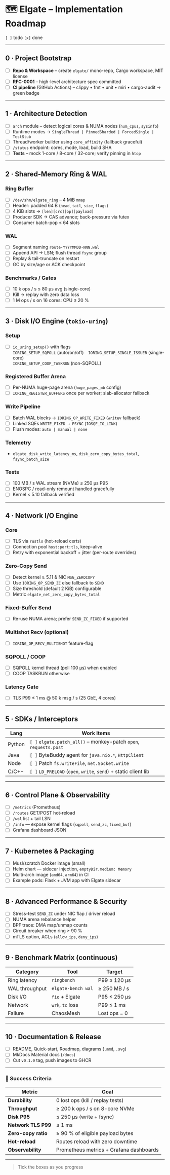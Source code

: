 # 🗺️ Elgate – Implementation Roadmap
`[ ]` todo  `[x]` done  

---

## 0 · Project Bootstrap
- [ ] **Repo & Workspace** – create `elgate/` mono-repo, Cargo workspace, MIT license  
- [ ] **RFC-0001** – high-level architecture spec committed  
- [ ] **CI pipeline** (GitHub Actions) – clippy • fmt • unit • miri • cargo-audit → green badge

---

## 1 · Architecture Detection
- [ ] `arch` module – detect logical cores & NUMA nodes (`num_cpus`, `sysinfo`)  
- [ ] Runtime modes → `SingleThread | PinnedSharded | ForcedSingle | TestStub`  
- [ ] Thread/worker builder using `core_affinity` (fallback graceful)  
- [ ] `/status` endpoint: cores, mode, load, build SHA  
- [ ] **Tests** – mock 1-core / 8-core / 32-core; verify pinning in `htop`

---

## 2 · Shared-Memory Ring & WAL
### Ring Buffer
- [ ] `/dev/shm/elgate_ring` – 4 MiB `mmap`  
- [ ] Header: padded 64 B (`head`, `tail`, `size`, `flags`)  
- [ ] 4 KiB slots → `[len][crc][op][payload]`  
- [ ] Producer SDK → CAS advance; back-pressure via futex  
- [ ] Consumer batch-pop ≤ 64 slots

### WAL
- [ ] Segment naming `route-YYYYMMDD-NNN.wal`  
- [ ] Append API → LSN; flush thread `fsync` group  
- [ ] Replay & tail-truncate on restart  
- [ ] GC by size/age or ACK checkpoint

### Benchmarks / Gates
- [ ] 10 k ops / s ≤ 80 µs avg (single-core)  
- [ ] Kill → replay with zero data loss  
- [ ] 1 M ops / s on 16 cores: CPU ≤ 20 %

---

## 3 · Disk I/O Engine (`tokio-uring`)
### Setup
- [ ] `io_uring_setup()` with flags  
  `IORING_SETUP_SQPOLL` (auto/on/off) `IORING_SETUP_SINGLE_ISSUER` (single-core)  
  `IORING_SETUP_COOP_TASKRUN` (non-SQPOLL)

### Registered Buffer Arena
- [ ] Per-NUMA huge-page arena (`huge_pages_mb` config)  
- [ ] `IORING_REGISTER_BUFFERS` once per worker; slab-allocator fallback

### Write Pipeline
- [ ] Batch WAL blocks → `IORING_OP_WRITE_FIXED` (`writev` fallback)  
- [ ] Linked SQEs `WRITE_FIXED → FSYNC` (`IOSQE_IO_LINK`)  
- [ ] Flush modes: `auto | manual | none`

### Telemetry
- `elgate_disk_write_latency_ms`, `disk_zero_copy_bytes_total`, `fsync_batch_size`

### Tests
- [ ] 100 MB / s WAL stream (NVMe) ≤ 250 µs P95  
- [ ] ENOSPC / read-only remount handled gracefully  
- [ ] Kernel < 5.10 fallback verified

---

## 4 · Network I/O Engine
### Core
- [ ] TLS via `rustls` (hot-reload certs)  
- [ ] Connection pool `host:port:tls`, keep-alive  
- [ ] Retry with exponential backoff + jitter (per-route overrides)

### Zero-Copy Send
- [ ] Detect kernel ≥ 5.11 & NIC `MSG_ZEROCOPY`  
- [ ] Use `IORING_OP_SEND_ZC` else fallback to `SEND`  
- [ ] Size threshold (default 2 KiB) configurable  
- [ ] Metric `elgate_net_zero_copy_bytes_total`

### Fixed-Buffer Send
- [ ] Re-use NUMA arena; prefer `SEND_ZC_FIXED` if supported

### Multishot Recv (optional)
- [ ] `IORING_OP_RECV_MULTISHOT` feature-flag

### SQPOLL / COOP
- [ ] SQPOLL kernel thread (poll 100 µs) when enabled  
- [ ] COOP TASKRUN otherwise

### Latency Gate
- [ ] TLS P99 ≤ 1 ms @ 50 k msg / s (25 GbE, 4 cores)

---

## 5 · SDKs / Interceptors
| Lang   | Work Items |
|--------|------------|
| Python | `[ ]` `elgate.patch_all()` – monkey-patch `open`, `requests.post` |
| Java   | `[ ]` ByteBuddy agent for `java.nio.*`, `HttpClient` |
| Node   | `[ ]` Patch `fs.writeFile`, `net.Socket.write` |
| C/C++  | `[ ]` `LD_PRELOAD` (`open`, `write`, `send`) + static client lib |

---

## 6 · Control Plane & Observability
- [ ] `/metrics` (Prometheus)  
- [ ] `/routes` GET/POST hot-reload  
- [ ] `/wal` list + tail LSN  
- [ ] `/info` — expose kernel flags (`sqpoll`, `send_zc`, `fixed_buf`)  
- [ ] Grafana dashboard JSON

---

## 7 · Kubernetes & Packaging
- [ ] Musl/scratch Docker image (small)  
- [ ] Helm chart — sidecar injection, `emptyDir.medium: Memory`  
- [ ] Multi-arch image (`amd64`, `arm64`) in CI  
- [ ] Example pods: Flask + JVM app with Elgate sidecar

---

## 8 · Advanced Performance & Security
- [ ] Stress-test `SEND_ZC` under NIC flap / driver reload  
- [ ] NUMA arena rebalance helper  
- [ ] BPF trace: DMA map/unmap counts  
- [ ] Circuit breaker when ring ≥ 90 %  
- [ ] mTLS option, ACLs (`allow_ips`, `deny_ips`)

---

## 9 · Benchmark Matrix (continuous)
| Category | Tool | Target |
|----------|------|--------|
| Ring latency | `ringbench` | P99 ≤ 120 µs |
| WAL throughput | `elgate-bench wal` | ≥ 250 MB / s |
| Disk I/O | `fio` + Elgate | P95 ≤ 250 µs |
| Network | `wrk`, `tc` loss | P99 ≤ 1 ms |
| Failure | ChaosMesh | Lost ops = 0 |

---

## 10 · Documentation & Release
- [ ] README, Quick-start, Roadmap, diagrams (`.mmd`, `.svg`)  
- [ ] MkDocs Material docs (`/docs`)  
- [ ] Cut `v0.1.0` tag, push images to GHCR

---

### 🚦 Success Criteria
| Metric | Goal |
|--------|------|
| **Durability** | 0 lost ops (kill / replay tests) |
| **Throughput** | ≥ 200 k ops / s on 8-core NVMe |
| **Disk P95** | ≤ 250 µs (write + fsync) |
| **Network TLS P99** | ≤ 1 ms |
| **Zero-copy ratio** | ≥ 90 % of eligible payload bytes |
| **Hot-reload** | Routes reload with zero downtime |
| **Observability** | Prometheus metrics + Grafana dashboards |

---

> Tick the boxes as you progress
